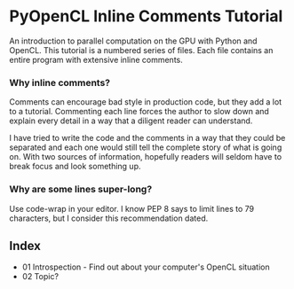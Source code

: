# PyOpenCL Inline Comments Tutorial

An introduction to parallel computation on the GPU with Python and OpenCL.  This tutorial is a numbered series of files.  Each file contains an entire program with extensive inline comments.

### Why inline comments?

Comments can encourage bad style in production code, but they add a lot to a tutorial.  Commenting each line forces the author to slow down and explain every detail in a way that a diligent reader can understand.

I have tried to write the code and the comments in a way that they could be separated and each one would still tell the complete story of what is going on.  With two sources of information, hopefully readers will seldom have to break focus and look something up.

### Why are some lines super-long?

Use code-wrap in your editor.  I know PEP 8 says to limit lines to 79 characters, but I consider this recommendation dated.

## Index

- 01 Introspection - Find out about your computer's OpenCL situation
- 02 Topic?